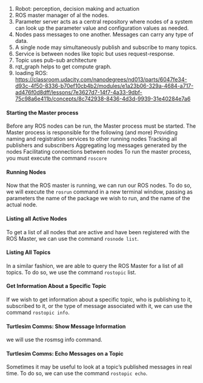 1. Robot: perception, decision making and actuation
2. ROS master manager of al the nodes.
3. Parameter server acts as a central repository where nodes of a system can look up the parameter value and configuration values as needed.
4. Nodes pass messages to one another. Messages can carry any type of data.
5. A single node may simultaneously publish and subscribe to many topics.
6. Service is between nodes like topic but uses request-response.
7. Topic uses pub-sub architecture
8. rqt_graph helps to get compute graph.
9. loading ROS: https://classroom.udacity.com/nanodegrees/nd013/parts/6047fe34-d93c-4f50-8336-b70ef10cb4b2/modules/e1a23b06-329a-4684-a717-ad476f0d8dff/lessons/7e3627d7-14f7-4a33-9dbf-75c98a6e411b/concepts/8c742938-8436-4d3d-9939-31e40284e7a6

#### Starting the Master process
Before any ROS nodes can be run, the Master process must be started.
The Master process is responsible for the following (and more)
    Providing naming and registration services to other running nodes
    Tracking all publishers and subscribers
    Aggregating log messages generated by the nodes
    Facilitating connections between nodes
To run the master process, you must execute the command `roscore`
#### Running Nodes
Now that the ROS master is running, we can run our  ROS nodes. To do so, we will execute the `rosrun` command in a new terminal window, passing as parameters the name of the package we wish to run, and the name of the actual node.
#### Listing all Active Nodes
To get a list of all nodes that are active and have been registered with the ROS Master, we can use the command `rosnode list`. 
#### Listing All Topics
In a similar fashion, we are able to query the ROS Master for a list of all topics. To do so, we use the command `rostopic` list.
#### Get Information About a Specific Topic
If we wish to get information about a specific topic, who is publishing to it, subscribed to it, or the type of message associated with it, we can use the command `rostopic info`.
#### Turtlesim Comms: Show Message Information
we will use the rosmsg info command.
#### Turtlesim Comms: Echo Messages on a Topic
Sometimes it may be useful to look at a topic’s published messages in real time. To do so, we can use the command `rostopic echo`. 
